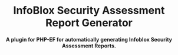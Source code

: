 
<h1 align="center">
  <br>
  <!--<a href=""><img src="" alt="Markdownify" width="200"></a>-->
  <br>
  InfoBlox Security Assessment Report Generator
  <br>
</h1>

<h4 align="center">A plugin for PHP-EF for automatically generating Infoblox Security Assessment Reports.</h4>